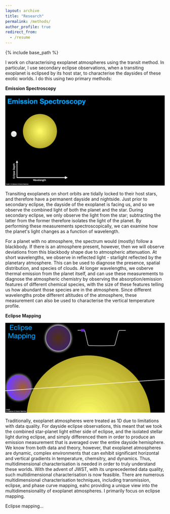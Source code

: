 ```yaml
---
layout: archive
title: "Research"
permalink: /methods/
author_profile: true
redirect_from:
  - /resume
---
```


{% include base_path %}

I work on characterising exoplanet atmospheres using the transit method. In particular, I use secondary eclipse observations, when a transiting exoplanet is eclipsed by its host star, to characterise the daysides of these exotic worlds. I do this using two primary methods:

**Emission Spectroscopy**

![Emission Spectroscopy GIF](../images/emission_spec_gif.gif)

Transiting exoplanets on short orbits are tidally locked to their host stars, and therefore have a permanent dayside and nightside. Just prior to secondary eclipse, the dayside of the exoplanet is facing us, and so we observe the combined light of both the planet and the star. During secondary eclipse, we only observe the light from the star; subtracting the latter from the former therefore isolates the light of the planet. By performing these measurements spectroscopically, we can examine how the planet's light changes as a function of wavelength.

For a planet with no atmosphere, the spectrum would (mostly) follow a blackbody. If there is an atmosphere present, however, then we will observe deviations from this blackbody shape due to atmospheric attenuation. At short wavelengths, we observe in reflected light - starlight reflected by the planetary atmosphere. This can be used to diagnose the presence, spatial distribution, and species of clouds. At longer wavelengths, we osberve thermal emission from the planet itself, and can use these measurements to diagnose the atmospheric chemistry by observing the absorption/emission features of different chemical species, with the size of these features telling us how abundant those species are in the atmosphere. Since different wavelengths probe different altitudes of the atmosphere, these measurement can also be used to characterise the vertical temperature profile.

**Eclipse Mapping**

![Eclipse Mapping GIF](../images/eclipse_mapping_gif.gif)

Traditionally, exoplanet atmospheres were treated as 1D due to limitations with data quality. For dayside eclipse observations, this meant that we took the combined star-planet light either side of eclipse, and the isolated stellar light during eclipse, and simply differenced them in order to produce an emission measurement that is averaged over the entire dayside hemisphere. We know from both data and theory, however, that exoplanet atmospheres are dynamic, complex environments that can exhibit significant horizontal and vertical gradients in temperature, chemsitry, and dynamics. Thus, multidimensional characterisation is needed in order to truly understand these worlds. With the advent of JWST, with its unprecedented data quality, such multidimensional characterisation is now feasible. There are numerous multidimensional characterisation techniques, including transmission, eclipse, and phase curve mapping, eahc providing a unique view into the multidimensionality of exoplanet atmospheres. I primarily focus on eclipse mapping.

Eclipse mapping...

[//]: # (**How Eclipse Mapping Works:**)


